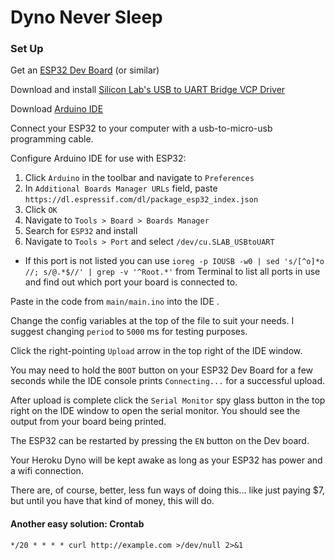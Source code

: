 # Dyno Never Sleep

### Set Up

Get an [ESP32 Dev Board](https://www.espressif.com/en/products/devkits) (or similar)

Download and install [Silicon Lab's USB to UART Bridge VCP Driver](https://www.silabs.com/products/development-tools/software/usb-to-uart-bridge-vcp-drivers)

Download [Arduino IDE](https://www.arduino.cc/en/software)

Connect your ESP32 to your computer with a usb-to-micro-usb programming cable. 

Configure Arduino IDE for use with ESP32:
1. Click `Arduino` in the toolbar and navigate to `Preferences`
1. In `Additional Boards Manager URLs` field, paste `https://dl.espressif.com/dl/package_esp32_index.json`
1. Click `OK`
1. Navigate to `Tools > Board > Boards Manager`
1. Search for `ESP32` and install
1. Navigate to `Tools > Port` and select `/dev/cu.SLAB_USBtoUART`
  * If this port is not listed you can use `ioreg -p IOUSB -w0 | sed 's/[^o]*o //; s/@.*$//' | grep -v '^Root.*'` from Terminal to list all ports in use and find out which port your board is connected to. 

Paste in the code from `main/main.ino` into the IDE .

Change the config variables at the top of the file to suit your needs. I suggest changing `period` to `5000` ms for testing purposes.

Click the right-pointing `Upload` arrow in the top right of the IDE window.

You may need to hold the `BOOT` button on your ESP32 Dev Board for a few seconds while the IDE console prints `Connecting...` for a successful upload.

After upload is complete click the `Serial Monitor` spy glass button in the top right on the IDE window to open the serial monitor. You should see the output from your board being printed.

The ESP32 can be restarted by pressing the `EN` button on the Dev board.

Your Heroku Dyno will be kept awake as long as your ESP32 has power and a wifi connection.

There are, of course, better, less fun ways of doing this... like just paying $7, but until you have that kind of money, this will do.

#### Another easy solution: Crontab
`*/20 * * * * curl http://example.com >/dev/null 2>&1`